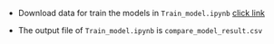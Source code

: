 - Download data for train the models in ```Train_model.ipynb``` [click link](https://drive.google.com/drive/folders/1HFYCd6BLShfe3hPn5yM0EbGl3NvOMIcp?usp=drive_link) 


- The output file of ```Train_model.ipynb``` is ```compare_model_result.csv```

